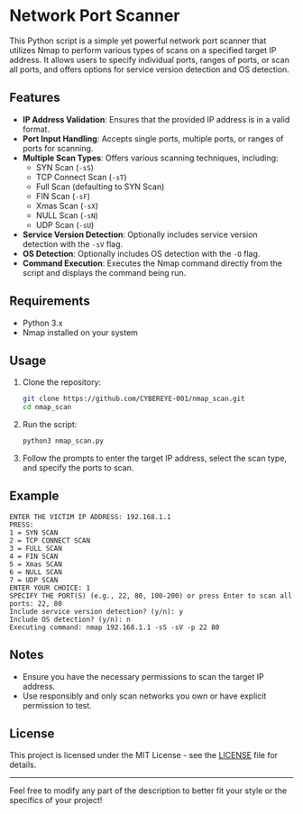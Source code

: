 # Network Port Scanner

This Python script is a simple yet powerful network port scanner that utilizes Nmap to perform various types of scans on a specified target IP address. It allows users to specify individual ports, ranges of ports, or scan all ports, and offers options for service version detection and OS detection.

## Features

- **IP Address Validation**: Ensures that the provided IP address is in a valid format.
- **Port Input Handling**: Accepts single ports, multiple ports, or ranges of ports for scanning.
- **Multiple Scan Types**: Offers various scanning techniques, including:
  - SYN Scan (`-sS`)
  - TCP Connect Scan (`-sT`)
  - Full Scan (defaulting to SYN Scan)
  - FIN Scan (`-sF`)
  - Xmas Scan (`-sX`)
  - NULL Scan (`-sN`)
  - UDP Scan (`-sU`)
- **Service Version Detection**: Optionally includes service version detection with the `-sV` flag.
- **OS Detection**: Optionally includes OS detection with the `-O` flag.
- **Command Execution**: Executes the Nmap command directly from the script and displays the command being run.

## Requirements

- Python 3.x
- Nmap installed on your system

## Usage

1. Clone the repository:
   ```bash
   git clone https://github.com/CYBEREYE-001/nmap_scan.git
   cd nmap_scan
   ```

2. Run the script:
   ```bash
   python3 nmap_scan.py
   ```

3. Follow the prompts to enter the target IP address, select the scan type, and specify the ports to scan.

## Example

```plaintext
ENTER THE VICTIM IP ADDRESS: 192.168.1.1
PRESS:
1 = SYN SCAN
2 = TCP CONNECT SCAN
3 = FULL SCAN
4 = FIN SCAN
5 = Xmas SCAN
6 = NULL SCAN
7 = UDP SCAN
ENTER YOUR CHOICE: 1
SPECIFY THE PORT(S) (e.g., 22, 80, 100-200) or press Enter to scan all ports: 22, 80
Include service version detection? (y/n): y
Include OS detection? (y/n): n
Executing command: nmap 192.168.1.1 -sS -sV -p 22 80
```

## Notes

- Ensure you have the necessary permissions to scan the target IP address.
- Use responsibly and only scan networks you own or have explicit permission to test.

## License

This project is licensed under the MIT License - see the [LICENSE](LICENSE) file for details.

---

Feel free to modify any part of the description to better fit your style or the specifics of your project!
